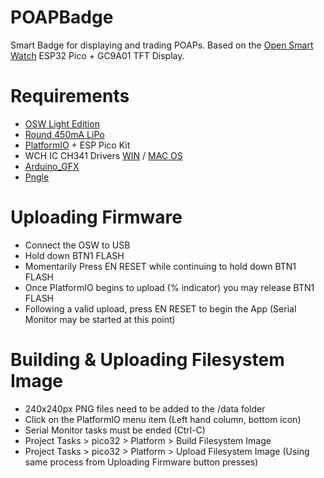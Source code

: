 # POAPBadge
Smart Badge for displaying and trading POAPs. Based on the [Open Smart Watch](https://open-smartwatch.github.io/watches/light-edition/) ESP32 Pico + GC9A01 TFT Display.

# Requirements
* [OSW Light Edition](https://a.aliexpress.com/_mKoyMox)
* [Round 450mA LiPo](https://a.aliexpress.com/_mrvOz8P)
* [PlatformIO](https://platformio.org/) + ESP Pico Kit
* WCH IC CH341 Drivers [WIN](http://www.wch-ic.com/downloads/CH341SER_ZIP.html) / [MAC OS](http://www.wch-ic.com/downloads/CH341SER_MAC_ZIP.html)
* [Arduino_GFX](https://registry.platformio.org/libraries/adafruit/Adafruit%20GFX%20Library)
* [Pngle](https://github.com/kikuchan/pngle)

# Uploading Firmware
* Connect the OSW to USB
* Hold down BTN1 FLASH
* Momentarily Press EN RESET while continuing to hold down BTN1 FLASH
* Once PlatformIO begins to upload (% indicator) you may release BTN1 FLASH
* Following a valid upload, press EN RESET to begin the App (Serial Monitor may be started at this point)

# Building & Uploading Filesystem Image
* 240x240px PNG files need to be added to the /data folder
* Click on the PlatformIO menu item (Left hand column, bottom icon)
* Serial Monitor tasks must be ended (Ctrl-C)
* Project Tasks > pico32 > Platform > Build Filesystem Image
* Project Tasks > pico32 > Platform > Upload Filesystem Image (Using same process from Uploading Firmware button presses)
